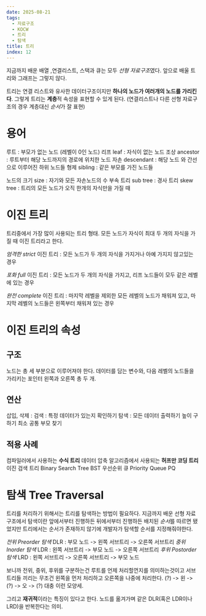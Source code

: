 ```yaml
---
date: 2025-08-21
tags:
  - 자료구조
  - KOCW
  - 트리
  - 탐색
title: 트리
index: 12
---
```


지금까지 배운 배열 ,연결리스트, 스택과 큐는 모두 *선형 자료구조*였다.
앞으로 배울 트리와 그래프는 그렇지 않다.

트리는 연결 리스트와 유사한 데이터구조이지만 **하나의 노드가 여러개의 노드를 가리킨다**.
그렇게 트리는 **계층**적 속성을 표현할 수 있게 된다.
(연결리스트나 다른 선형 자료구조의 경우 계층대신 *순서*가 잘 표현)

# 용어

루트 : 부모가 없는 노드 (레벨이 0인 노드)
리프 leaf : 자식이 없는 노드
조상 ancestor : 루트부터 해당 노드까지의 경로에 위치한 노드
자손 descendant : 해당 노드 와 간선으로 이루어진 하위 노드들
형제 sibling : 같은 부모를 가진 노드들

노드의 크기 size : 자기와 모든 자손노드의 수
부속 트리 sub tree :
경사 트리 skew tree : 트리의 모든 노드가 오직 한개의 자식만을 가질 때

# 이진 트리

트리중에서 가장 많이 사용되는 트리 형태.
모든 노드가 자식이 최대 두 개의 자식을 가질 때 이진 트리라고 한다.

*엄격한 strict* 이진 트리 :
모든 노드가 두 개의 자식을 가지거나 아예 가지지 않고있는 경우

*포화 full* 이진 트리 :
모든 노드가 두 개의 자식을 가지고, 리프 노드들이 모두 같은 레벨에 있는 경우

*완전 complete* 이진 트리 :
마지막 레벨을 제외한 모든 레벨의 노드가 채워져 있고, 마지막 레벨의 노드들은 왼쪽부터 채워져 있는 경우

# 이진 트리의 속성

## 구조

노드는 총 세 부분으로 이루어져야 한다.
데이터를 담는 변수와, 다음 레벨의 노드들을 가리키는 포인터 왼쪽과 오른쪽 총 두 개.

## 연산

삽입, 삭제 :
검색 : 특정 데이터가 있는지 확인하기
탐색 : 모든 데이터 출력하기
높이 구하기
최소 공통 부모 찾기

## 적용 사례

컴파일러에서 사용하는 **수식 트리**
데이터 압축 알고리즘에서 사용되는 **허프만 코딩 트리**
이진 검색 트리 Binary Search Tree BST
우선순위 큐 Priority Queue PQ

# 탐색 Tree Traversal

트리를 처리하기 위해서는 트리를 탐색하는 방법이 필요하다.
지금까지 배운 선형 자료구조에서 탐색이란 앞에서부터 진행하든 뒤에서부터 진행하든
배치된 *순서*를 따르면 됐었지만 트리에서는 순서가 존재하지 않기에 개발자가 탐색할 순서를 지정해줘야한다.

*전위 Preorder 탐색* DLR : 부모 노드 -> 왼쪽 서브트리 -> 오른쪽 서브트리
*중위 Inorder 탐색* LDR : 왼쪽 서브트리 -> 부모 노드 -> 오른쪽 서브트리
*후위 Postorder 탐색* LRD : 왼쪽 서브트리 -> 오른쪽 서브트리 -> 부모 노드

보니까 전위, 중위, 후위를 구분하는건 루트를 언제 처리할껀지를 의미하는것이고
서브트리들 끼리는 무조건 왼쪽을 먼저 처리하고 오른쪽을 나중에 처리한다.
(?) -> 왼 -> (?) -> 오 -> (?) 대충 이런 모양세.

그리고 **재귀적**이라는 특징이 있다고 한다.
노드를 옮겨가며 같은 DLR(혹은 LDR이나 LRD)을 반복한다는 의미.
